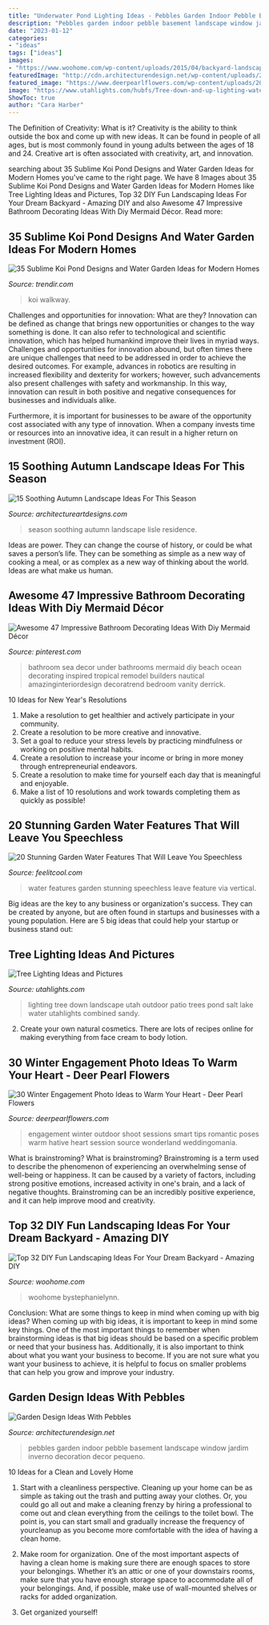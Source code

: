 ```yaml
---
title: "Underwater Pond Lighting Ideas - Pebbles Garden Indoor Pebble Basement Landscape Window Jardim Inverno Decoration Decor Pequeno"
description: "Pebbles garden indoor pebble basement landscape window jardim inverno decoration decor pequeno"
date: "2023-01-12"
categories:
- "ideas"
tags: ["ideas"]
images:
- "https://www.woohome.com/wp-content/uploads/2015/04/backyard-landscaping-woohome-11.jpg"
featuredImage: "http://cdn.architecturendesign.net/wp-content/uploads/2016/01/AD-Garden-Ideas-With-Pebbles-11.jpg"
featured_image: "https://www.deerpearlflowers.com/wp-content/uploads/2016/10/Winter-Engagement-Photo-Shoot-and-Poses-Ideas-7.jpg"
image: "https://www.utahlights.com/hubfs/Tree-down-and-up-lighting-water-pond-Salt-Lake-City-Utah-1-1.jpg"
ShowToc: true
author: "Cara Harber"
---
```



The Definition of Creativity: What is it?
Creativity is the ability to think outside the box and come up with new ideas. It can be found in people of all ages, but is most commonly found in young adults between the ages of 18 and 24. Creative art is often associated with creativity, art, and innovation.

	

		
searching about 35 Sublime Koi Pond Designs and Water Garden Ideas for Modern Homes you've came to the right page. We have 8 Images about 35 Sublime Koi Pond Designs and Water Garden Ideas for Modern Homes like Tree Lighting Ideas and Pictures, Top 32 DIY Fun Landscaping Ideas For Your Dream Backyard - Amazing DIY and also Awesome 47 Impressive Bathroom Decorating Ideas With Diy Mermaid Décor. Read more:
		
    
## 35 Sublime Koi Pond Designs And Water Garden Ideas For Modern Homes

<img loading=lazy src="https://cdn.trendir.com/wp-content/uploads/old/interiors/assets_c/2016/02/koi-ponds-and-water-gardens-for-modern-homes-18-thumb-630x866-64045.jpg" onerror="this.onerror=null;this.src='https://tse1.mm.bing.net/th?id=OIP.xQr9kqKJ0tDGyryEIMFS3wHaKL&amp;pid=15.1';" alt="35 Sublime Koi Pond Designs and Water Garden Ideas for Modern Homes">

_Source: trendir.com_

>koi walkway. 

	

Challenges and opportunities for innovation: What are they?
Innovation can be defined as change that brings new opportunities or changes to the way something is done. It can also refer to technological and scientific innovation, which has helped humankind improve their lives in myriad ways. 
Challenges and opportunities for innovation abound, but often times there are unique challenges that need to be addressed in order to achieve the desired outcomes. For example, advances in robotics are resulting in increased flexibility and dexterity for workers; however, such advancements also present challenges with safety and workmanship. In this way, innovation can result in both positive and negative consequences for businesses and individuals alike. 

Furthermore, it is important for businesses to be aware of the opportunity cost associated with any type of innovation. When a company invests time or resources into an innovative idea, it can result in a higher return on investment (ROI).

    
## 15 Soothing Autumn Landscape Ideas For This Season

<img loading=lazy src="https://www.architectureartdesigns.com/wp-content/uploads/2014/10/15-Soothing-Autumn-Landscape-Ideas-For-This-Season-10-630x945.jpg" onerror="this.onerror=null;this.src='https://tse1.mm.bing.net/th?id=OIP._OCbwD8i9i3tTTtvWVJkLwHaLH&amp;pid=15.1';" alt="15 Soothing Autumn Landscape Ideas For This Season">

_Source: architectureartdesigns.com_

>season soothing autumn landscape lisle residence. 

	

Ideas are power. They can change the course of history, or could be what saves a person’s life. They can be something as simple as a new way of cooking a meal, or as complex as a new way of thinking about the world. Ideas are what make us human.

    
## Awesome 47 Impressive Bathroom Decorating Ideas With Diy Mermaid Décor

<img loading=lazy src="https://i.pinimg.com/originals/1a/44/33/1a4433bfba743bf98cc20f7694b7e3cb.jpg" onerror="this.onerror=null;this.src='https://tse3.mm.bing.net/th?id=OIP.mLUVnE7tjFAzkGtYXCLSogHaLF&amp;pid=15.1';" alt="Awesome 47 Impressive Bathroom Decorating Ideas With Diy Mermaid Décor">

_Source: pinterest.com_

>bathroom sea decor under bathrooms mermaid diy beach ocean decorating inspired tropical remodel builders nautical amazinginteriordesign decoratrend bedroom vanity derrick. 

	

10 Ideas for New Year's Resolutions
1. Make a resolution to get healthier and actively participate in your community. 
2. Create a resolution to be more creative and innovative. 
3. Set a goal to reduce your stress levels by practicing mindfulness or working on positive mental habits. 
4. Create a resolution to increase your income or bring in more money through entrepreneurial endeavors. 
5. Create a resolution to make time for yourself each day that is meaningful and enjoyable. 
6. Make a list of 10 resolutions and work towards completing them as quickly as possible!

    
## 20 Stunning Garden Water Features That Will Leave You Speechless

<img loading=lazy src="http://feelitcool.com/wp-content/uploads/2017/02/stunning-garden-water-features10.jpg" onerror="this.onerror=null;this.src='https://tse3.mm.bing.net/th?id=OIP.QN6XDgnKIAA6mJ18IdDlLAHaJ4&amp;pid=15.1';" alt="20 Stunning Garden Water Features That Will Leave You Speechless">

_Source: feelitcool.com_

>water features garden stunning speechless leave feature via vertical. 

	

Big ideas are the key to any business or organization's success. They can be created by anyone, but are often found in startups and businesses with a young population. Here are 5 big ideas that could help your startup or business stand out: 

    
## Tree Lighting Ideas And Pictures

<img loading=lazy src="https://www.utahlights.com/hubfs/Tree-down-and-up-lighting-water-pond-Salt-Lake-City-Utah-1-1.jpg" onerror="this.onerror=null;this.src='https://tse1.mm.bing.net/th?id=OIP.lpp2Tq14QbLR6DyZoAbwVQHaFT&amp;pid=15.1';" alt="Tree Lighting Ideas and Pictures">

_Source: utahlights.com_

>lighting tree down landscape utah outdoor patio trees pond salt lake water utahlights combined sandy. 

	

2. Create your own natural cosmetics. There are lots of recipes online for making everything from face cream to body lotion.

    
## 30 Winter Engagement Photo Ideas To Warm Your Heart - Deer Pearl Flowers

<img loading=lazy src="https://www.deerpearlflowers.com/wp-content/uploads/2016/10/Winter-Engagement-Photo-Shoot-and-Poses-Ideas-7.jpg" onerror="this.onerror=null;this.src='https://tse4.mm.bing.net/th?id=OIP.iPVKJcy3ienld8mVZP-QugHaLH&amp;pid=15.1';" alt="30 Winter Engagement Photo Ideas to Warm Your Heart - Deer Pearl Flowers">

_Source: deerpearlflowers.com_

>engagement winter outdoor shoot sessions smart tips romantic poses warm hative heart session source wonderland weddingomania. 

	

What is brainstroming?
What is brainstroming? Brainstroming is a term used to describe the phenomenon of experiencing an overwhelming sense of well-being or happiness. It can be caused by a variety of factors, including strong positive emotions, increased activity in one's brain, and a lack of negative thoughts. Brainstroming can be an incredibly positive experience, and it can help improve mood and creativity.

    
## Top 32 DIY Fun Landscaping Ideas For Your Dream Backyard - Amazing DIY

<img loading=lazy src="https://www.woohome.com/wp-content/uploads/2015/04/backyard-landscaping-woohome-11.jpg" onerror="this.onerror=null;this.src='https://tse4.mm.bing.net/th?id=OIP.O8tAI2ssOPvfYzk-sK4GdAHaJo&amp;pid=15.1';" alt="Top 32 DIY Fun Landscaping Ideas For Your Dream Backyard - Amazing DIY">

_Source: woohome.com_

>woohome bystephanielynn. 

	

Conclusion: What are some things to keep in mind when coming up with big ideas?
When coming up with big ideas, it is important to keep in mind some key things. One of the most important things to remember when brainstorming ideas is that big ideas should be based on a specific problem or need that your business has. Additionally, it is also important to think about what you want your business to become. If you are not sure what you want your business to achieve, it is helpful to focus on smaller problems that can help you grow and improve your industry.

    
## Garden Design Ideas With Pebbles

<img loading=lazy src="http://cdn.architecturendesign.net/wp-content/uploads/2016/01/AD-Garden-Ideas-With-Pebbles-11.jpg" onerror="this.onerror=null;this.src='https://tse4.mm.bing.net/th?id=OIP.EsGnmUf45AhjNlRQct5JcwHaFj&amp;pid=15.1';" alt="Garden Design Ideas With Pebbles">

_Source: architecturendesign.net_

>pebbles garden indoor pebble basement landscape window jardim inverno decoration decor pequeno. 

	

10 Ideas for a Clean and Lovely Home
1. Start with a cleanliness perspective. Cleaning up your home can be as simple as taking out the trash and putting away your clothes. Or, you could go all out and make a cleaning frenzy by hiring a professional to come out and clean everything from the ceilings to the toilet bowl. The point is, you can start small and gradually increase the frequency of yourcleanup as you become more comfortable with the idea of having a clean home.
2. Make room for organization. One of the most important aspects of having a clean home is making sure there are enough spaces to store your belongings. Whether it’s an attic or one of your downstairs rooms, make sure that you have enough storage space to accommodate all of your belongings. And, if possible, make use of wall-mounted shelves or racks for added organization.

3. Get organized yourself!

